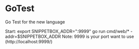 # GoTest
Go Test for the new language
 

 
Start: 
    export SNIPPETBOX_ADDR=":9999"
    go run cmd/web/* -addr=$SNIPPETBOX_ADDR
Note: 
    9999 is your port want to use (http://localhost:9999/)